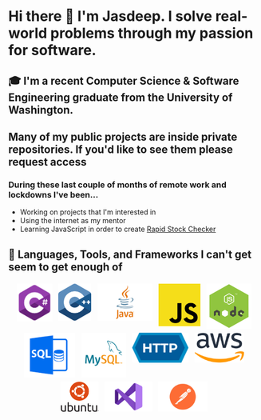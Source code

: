 # Hi there 👋 I'm Jasdeep. I  solve real-world problems through my passion for software. 

<!--
**JasdeepB/JasdeepB** is a ✨ _special_ ✨ repository because its `README.md` (this file) appears on your GitHub profile.

Here are some ideas to get you started:

- 🔭 I’m currently working on ...
- 🌱 I’m currently learning ...
- 👯 I’m looking to collaborate on ...
- 🤔 I’m looking for help with ...
- 💬 Ask me about ...
- 📫 How to reach me: ...
- 😄 Pronouns: ...
- ⚡ Fun fact: ...
-->
## 🎓 I'm a recent Computer Science & Software Engineering graduate from the University of Washington.

## Many of my public projects are inside private repositories. If you'd like to see them please request access

### During these last couple of months of remote work and lockdowns I've been...
<ul>
  <li>Working on projects that I'm interested in</li>
  <li>Using the internet as my mentor</li>
  <li>Learning JavaScript in order to create <a href="https://www.rapidstockchecker.com/">Rapid Stock Checker</a></li>
  </ul>

## 🧰 Languages, Tools, and Frameworks I can't get seem to get enough of
<p align="center">
<img src="Images/csharp-e7b8fcd4ce.png" alt="C#" height="76" style="vertical-align:top; margin:4px">
<img src="Images/c-logo-vector.svg" alt="C++" height="74" style="vertical-align:top; margin:4px">
<img src="Images/java_logo_640.jpg" alt="Java" height="74" style="vertical-align:top; margin:4px">
<img src="Images/javascript-542e10ea6e.png" alt="JavaScript" height="85" style="vertical-align:top; margin:4px">
<img src="Images/nodejs-development-services.png" alt="Node.js" height="90" style="vertical-align:top; margin:4px">
<img src="Images/image.png" alt="SQL" height="90" style="vertical-align:top; margin:4px">
<img src="Images/download (1).png" alt="MySQL" height="90" style="vertical-align:top; margin:4px">
<img src="Images/HTTP_logo.svg.png" alt="HTTP" height="60" style="vertical-align:top; margin:4px">
<img src="Images/download.png" alt="AWS" height="60" style="vertical-align:top; margin:4px">
<img src="Images/ubuntu-logo112 (1).png" alt="Ubuntu" height="60" style="vertical-align:top; margin:4px">
<img src="Images/Visual-Studio-Logo.png" alt="Visual Studio" height="60" style="vertical-align:top; margin:4px">
<img src="Images/postman.jpg" alt="Postman" height="60" style="vertical-align:top; margin:4px">
</p>

